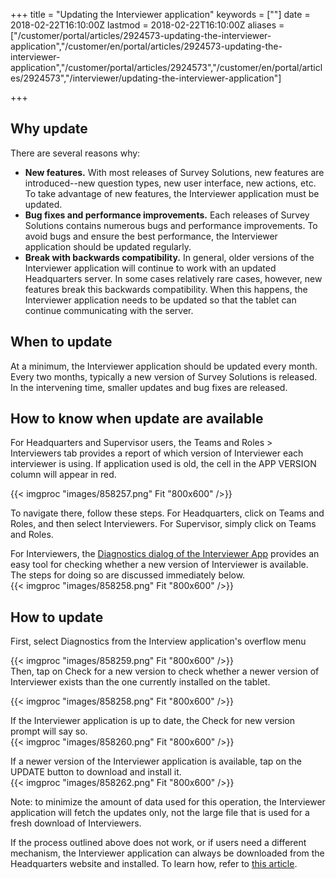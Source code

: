 ﻿+++
title = "Updating the Interviewer application"
keywords = [""]
date = 2018-02-22T16:10:00Z
lastmod = 2018-02-22T16:10:00Z
aliases = ["/customer/portal/articles/2924573-updating-the-interviewer-application","/customer/en/portal/articles/2924573-updating-the-interviewer-application","/customer/portal/articles/2924573","/customer/en/portal/articles/2924573","/interviewer/updating-the-interviewer-application"]

+++

Why update
----------

There are several reasons why:

-   **New features.** With most releases of Survey Solutions, new
    features are introduced--new question types, new user interface, new
    actions, etc. To take advantage of new features, the Interviewer
    application must be updated.
-   **Bug fixes and performance improvements.** Each releases of Survey
    Solutions contains numerous bugs and performance improvements. To
    avoid bugs and ensure the best performance, the Interviewer
    application should be updated regularly.
-   **Break with backwards compatibility.** In general, older versions
    of the Interviewer application will continue to work with an updated
    Headquarters server. In some cases relatively rare cases, however,
    new features break this backwards compatibility. When this happens,
    the Interviewer application needs to be updated so that the tablet
    can continue communicating with the server.

When to update
--------------

At a minimum, the Interviewer application should be updated every month.
Every two months, typically a new version of Survey Solutions is
released. In the intervening time, smaller updates and bug fixes are
released.

How to know when update are available
-------------------------------------

For Headquarters and Supervisor users, the Teams and Roles &gt;
Interviewers tab provides a report of which version of Interviewer each
interviewer is using. If application used is old, the cell in the APP
VERSION column will appear in red.  
  
{{< imgproc "images/858257.png" Fit "800x600" />}}  
  
To navigate there, follow these steps. For Headquarters, click on Teams
and Roles, and then select Interviewers. For Supervisor, simply click on
Teams and Roles.  
  
For Interviewers, the <A href="/interviewer/troubleshooting/interviewer-app-diagnostics/">Diagnostics dialog of the Interviewer App</A>
provides an easy tool for checking whether a new version of Interviewer
is available. The steps for doing so are discussed immediately below.  
{{< imgproc "images/858258.png" Fit "800x600" />}}

How to update
-------------

First, select Diagnostics from the Interview application's overflow
menu  
  
{{< imgproc "images/858259.png" Fit "800x600" />}}  
Then, tap on Check for a new version to check whether a newer version of
Interviewer exists than the one currently installed on the tablet.  
  
{{< imgproc "images/858258.png" Fit "800x600" />}}  
  
If the Interviewer application is up to date, the Check for new version
prompt will say so.  
{{< imgproc "images/858260.png" Fit "800x600" />}}  
  
If a newer version of the Interviewer application is available, tap on
the UPDATE button to download and install it.  
{{< imgproc "images/858262.png" Fit "800x600" />}}  
  
Note: to minimize the amount of data used for this operation, the
Interviewer application will fetch the updates only, not the large file
that is used for a fresh download of Interviewers.  
  
If the process outlined above does not work, or if users need a
different mechanism, the Interviewer application can always be
downloaded from the Headquarters website and installed. To learn how,
refer to [this article](/getting-started/download-and-install-the-interviewer-application).